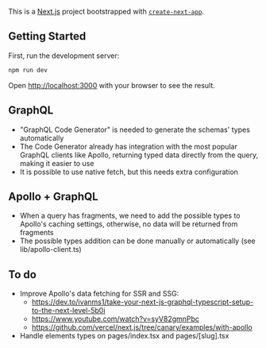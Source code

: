 This is a [Next.js](https://nextjs.org/) project bootstrapped with [`create-next-app`](https://github.com/vercel/next.js/tree/canary/packages/create-next-app).

## Getting Started

First, run the development server:

```bash
npm run dev
```

Open [http://localhost:3000](http://localhost:3000) with your browser to see the result.

## GraphQL

- "GraphQL Code Generator" is needed to generate the schemas' types automatically
- The Code Generator already has integration with the most popular GraphQL clients like Apollo, returning typed data directly from the query, making it easier to use
- It is possible to use native fetch, but this needs extra configuration

## Apollo + GraphQL

- When a query has fragments, we need to add the possible types to Apollo's caching settings, otherwise, no data will be returned from fragments
- The possible types addition can be done manually or automatically (see lib/apollo-client.ts)

## To do

- Improve Apollo's data fetching for SSR and SSG:
  - https://dev.to/ivanms1/take-your-next-js-graphql-typescript-setup-to-the-next-level-5b0i
  - https://www.youtube.com/watch?v=syV82gmnPbc
  - https://github.com/vercel/next.js/tree/canary/examples/with-apollo
- Handle elements types on pages/index.tsx and pages/[slug].tsx
